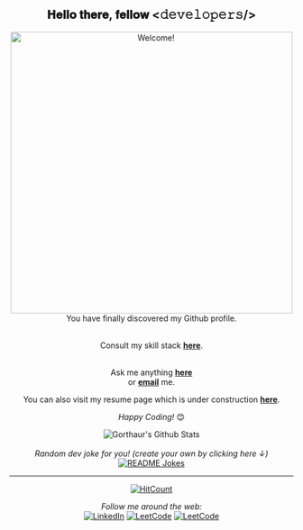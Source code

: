 <div align="center">
<h2> 𝐇𝐞𝐥𝐥𝐨 𝐭𝐡𝐞𝐫𝐞, 𝐟𝐞𝐥𝐥𝐨𝐰 <𝚍𝚎𝚟𝚎𝚕𝚘𝚙𝚎𝚛𝚜/> </h2>
</div>

<div align="center" width="50">

<img src="https://i.imgur.com/zYbJiSC.gif" alt="Welcome!" width="500"/>

</div>

<div align="center">
You have finally discovered my Github profile. <p><br> Consult my skill stack <a href="https://github.com/gorthaur-source/gorthaur-source/blob/main/technicalStack.md"><b>here</b></a>. </p>
 </br>
Ask me anything <a href="https://github.com/gorthaur-source/gorthaur-source/issues/new"><b>here</b></a><br>
or <a href="mailto:grondie@gmail.com"><b>email</b></a> me.

<p>You can also visit my resume page which is under construction <a href="https://gorthaur-source.github.io"><b>here</b></a>.</p>

<i>Happy Coding!</i> 😊

</div>

<div align="center">

<img align="center" src="https://github-readme-stats.vercel.app/api?username=gorthaur-source&include_all_commits=true&count_private=true&show_icons=true&line_height=20&title_color=7A7ADB&icon_color=2234AE&text_color=D3D3D3&bg_color=0,000000,130F40" alt="Gorthaur's Github Stats">

</br>
</br>
<i>Random dev joke for you! (create your own by clicking here ↓)</i><br>
<a href="https://readme-jokes.vercel.app"><img align="center" src="https://readme-jokes.vercel.app/api?bgColor=%23073b4c&textColor=%2306d6a0&aColor=%2306d6a0&borderColor=%2306d6a0" alt="README Jokes"></a>

---
[![HitCount](http://hits.dwyl.com/gorthaur-source/gorthaur-source.svg)](http://hits.dwyl.com/gorthaur-source/gorthaur-source)

<i>Follow me around the web:</i><br>
<a href="https://www.linkedin.com/in/joaommendonca1/" target="_blank"><img src="https://img.shields.io/badge/LinkedIn-%230077B5.svg?&style=flat-square&logo=linkedin&logoColor=white" alt="LinkedIn"></a>
<a href="https://www.hackerrank.com/polarity56" target="_blank"><img src="https://img.shields.io/badge/HackerRank-%23187F2.svg?&style=flat-square&logo=hackerrank&logoColor=white" alt="LeetCode"></a>
<a href="https://leetcode.com/Gorthaur5/" target="_blank"><img src="https://img.shields.io/badge/LeetCode-%231877F2.svg?&style=flat-square&logo=leetcode&logoColor=white&color=black" alt="LeetCode"></a>

</div>
